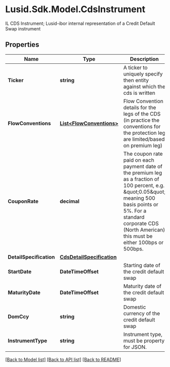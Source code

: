 # Lusid.Sdk.Model.CdsInstrument
IL CDS Instrument; Lusid-ibor internal representation of a Credit Default Swap instrument
## Properties

Name | Type | Description | Notes
------------ | ------------- | ------------- | -------------
**Ticker** | **string** | A ticker to uniquely specify then entity against which the cds is written | 
**FlowConventions** | [**List&lt;FlowConventions&gt;**](FlowConventions.md) | Flow Convention details for the legs of the CDS (in practice the conventions for the protection leg are limited/based on premium leg) | 
**CouponRate** | **decimal** | The coupon rate paid on each payment date of the premium leg as a fraction of 100 percent, e.g. \&quot;0.05\&quot; meaning 500 basis points or 5%.  For a standard corporate CDS (North American) this must be either 100bps or 500bps. | 
**DetailSpecification** | [**CdsDetailSpecification**](CdsDetailSpecification.md) |  | 
**StartDate** | **DateTimeOffset** | Starting date of the credit default swap | 
**MaturityDate** | **DateTimeOffset** | Maturity date of the credit default swap | 
**DomCcy** | **string** | Domestic currency of the credit default swap | 
**InstrumentType** | **string** | Instrument type, must be property for JSON. | 

[[Back to Model list]](../README.md#documentation-for-models) [[Back to API list]](../README.md#documentation-for-api-endpoints) [[Back to README]](../README.md)

